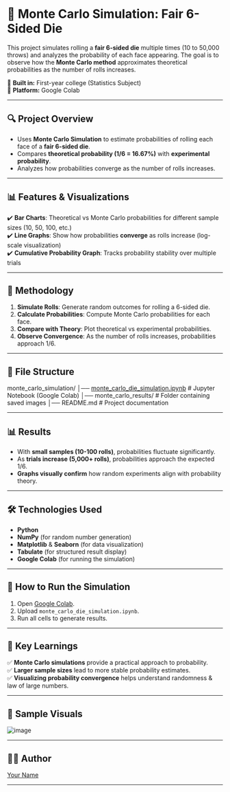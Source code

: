 # 🎲 Monte Carlo Simulation: Fair 6-Sided Die

This project simulates rolling a **fair 6-sided die** multiple times (10 to 50,000 throws) and analyzes the probability of each face appearing. The goal is to observe how the **Monte Carlo method** approximates theoretical probabilities as the number of rolls increases.

📌 **Built in:** First-year college (Statistics Subject)  
📌 **Platform:** Google Colab  

---

## 🔍 Project Overview
- Uses **Monte Carlo Simulation** to estimate probabilities of rolling each face of a **fair 6-sided die**.
- Compares **theoretical probability (1/6 = 16.67%)** with **experimental probability**.
- Analyzes how probabilities converge as the number of rolls increases.

---

## 📊 Features & Visualizations  
✔️ **Bar Charts**: Theoretical vs Monte Carlo probabilities for different sample sizes (10, 50, 100, etc.)  
✔️ **Line Graphs**: Show how probabilities **converge** as rolls increase (log-scale visualization)  
✔️ **Cumulative Probability Graph**: Tracks probability stability over multiple trials  

---

## 🔢 Methodology
1. **Simulate Rolls**: Generate random outcomes for rolling a 6-sided die.
2. **Calculate Probabilities**: Compute Monte Carlo probabilities for each face.
3. **Compare with Theory**: Plot theoretical vs experimental probabilities.
4. **Observe Convergence**: As the number of rolls increases, probabilities approach 1/6.

---

## 📁 File Structure
monte_carlo_simulation/ │── [monte_carlo_die_simulation.ipynb](https://colab.research.google.com/drive/1cUQ1VX6PO5ocuDMdQ0mykgcxZ6kxrirO?usp=sharing) # Jupyter Notebook (Google Colab) │── monte_carlo_results/ # Folder containing saved images │── README.md # Project documentation


---

## 📊 Results

- With **small samples (10-100 rolls)**, probabilities fluctuate significantly.  
- As **trials increase (5,000+ rolls)**, probabilities approach the expected 1/6.  
- **Graphs visually confirm** how random experiments align with probability theory.

---

## 🛠️ Technologies Used
- **Python**
- **NumPy** (for random number generation)
- **Matplotlib** & **Seaborn** (for data visualization)
- **Tabulate** (for structured result display)
- **Google Colab** (for running the simulation)

---

## 🚀 How to Run the Simulation
1. Open [Google Colab](https://colab.research.google.com/).
2. Upload `monte_carlo_die_simulation.ipynb`.
3. Run all cells to generate results.

---

## 🎯 Key Learnings
✅ **Monte Carlo simulations** provide a practical approach to probability.  
✅ **Larger sample sizes** lead to more stable probability estimates.  
✅ **Visualizing probability convergence** helps understand randomness & law of large numbers.  

---

## 📸 Sample Visuals  
![image](https://github.com/user-attachments/assets/f7f9d65a-38a9-46d0-a08f-cd5bdcea3b1c)


---

## 👨‍🎓 Author  
[Your Name](https://github.com/maxarnab)  

---
